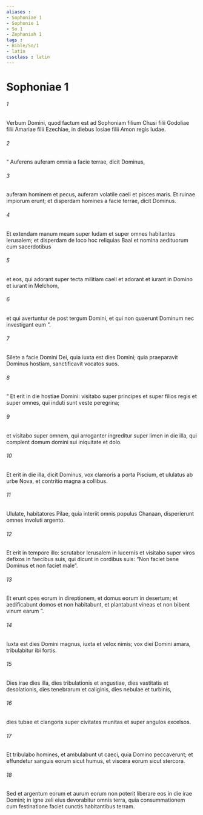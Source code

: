 ```yaml
---
aliases : 
- Sophoniae 1
- Sophonie 1
- So 1
- Zephaniah 1
tags : 
- Bible/So/1
- latin
cssclass : latin
---
```


# Sophoniae 1

###### 1
Verbum Domini, quod factum est ad Sophoniam filium Chusi filii Godoliae filii Amariae filii Ezechiae, in diebus Iosiae filii Amon regis Iudae.
###### 2
“ Auferens auferam omnia a facie terrae, dicit Dominus,
###### 3
auferam hominem et pecus, auferam volatile caeli et pisces maris. Et ruinae impiorum erunt; et disperdam homines a facie terrae, dicit Dominus.
###### 4
Et extendam manum meam super Iudam et super omnes habitantes Ierusalem; et disperdam de loco hoc reliquias Baal et nomina aedituorum cum sacerdotibus
###### 5
et eos, qui adorant super tecta militiam caeli et adorant et iurant in Domino et iurant in Melchom,
###### 6
et qui avertuntur de post tergum Domini, et qui non quaerunt Dominum nec investigant eum ”.
###### 7
Silete a facie Domini Dei, quia iuxta est dies Domini; quia praeparavit Dominus hostiam, sanctificavit vocatos suos.
###### 8
“ Et erit in die hostiae Domini: visitabo super principes et super filios regis et super omnes, qui induti sunt veste peregrina;
###### 9
et visitabo super omnem, qui arroganter ingreditur super limen in die illa, qui complent domum domini sui iniquitate et dolo.
###### 10
Et erit in die illa, dicit Dominus, vox clamoris a porta Piscium, et ululatus ab urbe Nova, et contritio magna a collibus.
###### 11
Ululate, habitatores Pilae, quia interiit omnis populus Chanaan, disperierunt omnes involuti argento.
###### 12
Et erit in tempore illo: scrutabor Ierusalem in lucernis et visitabo super viros defixos in faecibus suis, qui dicunt in cordibus suis: “Non faciet bene Dominus et non faciet male”.
###### 13
Et erunt opes eorum in direptionem, et domus eorum in desertum; et aedificabunt domos et non habitabunt, et plantabunt vineas et non bibent vinum earum ”.
###### 14
Iuxta est dies Domini magnus, iuxta et velox nimis; vox diei Domini amara, tribulabitur ibi fortis.
###### 15
Dies irae dies illa, dies tribulationis et angustiae, dies vastitatis et desolationis, dies tenebrarum et caliginis, dies nebulae et turbinis,
###### 16
dies tubae et clangoris super civitates munitas et super angulos excelsos.
###### 17
Et tribulabo homines, et ambulabunt ut caeci, quia Domino peccaverunt; et effundetur sanguis eorum sicut humus, et viscera eorum sicut stercora.
###### 18
Sed et argentum eorum et aurum eorum non poterit liberare eos in die irae Domini; in igne zeli eius devorabitur omnis terra, quia consummationem cum festinatione faciet cunctis habitantibus terram.
